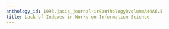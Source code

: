 ```yaml
---
anthology_id: 1993.jasis_journal-ir0anthology0volumeA44A6.5
title: Lack of Indexes in Works on Information Science
---
```

